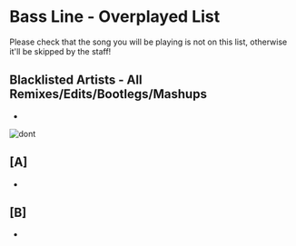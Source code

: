 Bass Line - Overplayed List
======

Please check that the song you will be playing is not on this list, otherwise it'll be skipped by the staff!

## Blacklisted Artists - All Remixes/Edits/Bootlegs/Mashups 
* 

![dont](http://www.reactiongifs.com/r/2013/07/dont-try-it.gif)


## [A]
*  

## [B] 
* 
